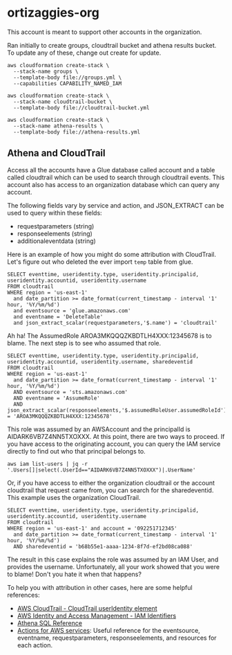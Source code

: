 # ortizaggies-org

This account is meant to support other accounts in the organization.

Ran initially to create groups, cloudtrail bucket and athena results bucket. To
update any of these, change out create for update.

```
aws cloudformation create-stack \
  --stack-name groups \
  --template-body file://groups.yml \
  --capabilities CAPABILITY_NAMED_IAM

aws cloudformation create-stack \
  --stack-name cloudtrail-bucket \
  --template-body file://cloudtrail-bucket.yml

aws cloudformation create-stack \
  --stack-name athena-results \
  --template-body file://athena-results.yml
```

## Athena and CloudTrail

Access all the accounts have a Glue database called account and a table called
cloudtrail which can be used to search through cloudtrail events. This account
also has access to an organization database which can query any account.

The following fields vary by service and action, and JSON_EXTRACT can be used to
query within these fields:
* requestparameters (string)
* responseelements (string)
* additionaleventdata (string)

Here is an example of how you might do some attribution with CloudTrail. Let's
figure out who deleted the ever import `temp` table from glue.

```
SELECT eventtime, useridentity.type, useridentity.principalid, useridentity.accountid, useridentity.username
FROM cloudtrail
WHERE region = 'us-east-1'
  and date_partition >= date_format(current_timestamp - interval '1' hour, '%Y/%m/%d')
  and eventsource = 'glue.amazonaws.com'
  and eventname = 'DeleteTable'
  and json_extract_scalar(requestparameters,'$.name') = 'cloudtrail'
```

Ah ha! The AssumedRole AROA3MKQQQZKBDTLH4XXX:12345678 is to blame. The next step
is to see who assumed that role.

```
SELECT eventtime, useridentity.type, useridentity.principalid, useridentity.accountid, useridentity.username, sharedeventid
FROM cloudtrail
WHERE region = 'us-east-1'
  and date_partition >= date_format(current_timestamp - interval '1' hour, '%Y/%m/%d')
  AND eventsource = 'sts.amazonaws.com'
  AND eventname = 'AssumeRole'
  AND json_extract_scalar(responseelements,'$.assumedRoleUser.assumedRoleId') = 'AROA3MKQQQZKBDTLH4XXX:12345678'
```

This role was assumed by an AWSAccount and the principalId is
AIDARK6VB7Z4NN5TXOXXX. At this point, there are two ways to proceed. If you have
access to the originating account, you can query the IAM service directly to
find out who that principal belongs to.

```
aws iam list-users | jq -r '.Users[]|select(.UserId=="AIDARK6VB7Z4NN5TXOXXX")|.UserName'
```

Or, if you have access to either the organization cloudtrail or the account
cloudtrail that request came from, you can search for the sharedeventid. This
example uses the organization CloudTrail.

```
SELECT eventtime, useridentity.type, useridentity.principalid, useridentity.accountid, useridentity.username
FROM cloudtrail
WHERE region = 'us-east-1' and account = '092251712345'
  and date_partition >= date_format(current_timestamp - interval '1' hour, '%Y/%m/%d')
  AND sharedeventid = 'b68b55e1-aaaa-1234-8f7d-ef2bd08ca088'
```

The result in this case explains the role was assumed by an IAM User, and
provides the username. Unfortunately, all your work showed that you were to
blame! Don't you hate it when that happens?

To help you with attribution in other cases, here are some helpful references:

* [AWS CloudTrail - CloudTrail userIdentity element]
* [AWS Identity and Access Management - IAM Identifiers]
* [Athena SQL Reference]
* [Actions for AWS services]: Useful reference for the eventsource, eventname, requestparameters, responseelements, and resources for each action.

[AWS CloudTrail - CloudTrail userIdentity element]: https://docs.aws.amazon.com/awscloudtrail/latest/userguide/cloudtrail-event-reference-user-identity.html
[AWS Identity and Access Management - IAM Identifiers]: https://docs.aws.amazon.com/IAM/latest/UserGuide/reference_identifiers.html#identifiers-prefixes
[Athena SQL Reference]: https://docs.aws.amazon.com/athena/latest/ug/ddl-sql-reference.html
[Actions for AWS services]: https://docs.aws.amazon.com/service-authorization/latest/reference/reference_policies_actions-resources-contextkeys.html
